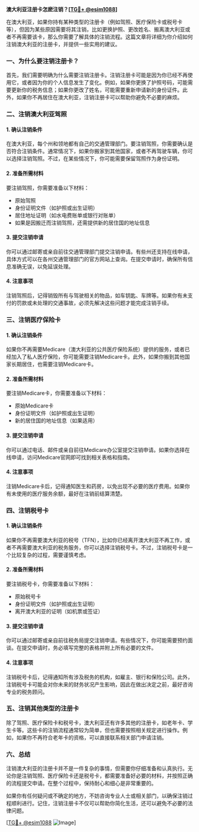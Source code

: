 **澳大利亚注册卡怎麽注销？[[TG💪+ @esim1088](https://t.me/s/esim1088)]**

在澳大利亚，如果你持有某种类型的注册卡（例如驾照、医疗保险卡或税号卡等），但因为某些原因需要将其注销，比如更换护照、更改姓名、搬离澳大利亚或者不再需要该卡，那么你需要了解具体的注销流程。这篇文章将详细为你介绍如何注销澳大利亚的注册卡，并提供一些实用的建议。

### 一、为什么要注销注册卡？

首先，我们需要明确为什么需要注销注册卡。注销注册卡可能是因为你已经不再使用它，或者因为你的个人信息发生了变化。例如，如果你更换了护照号码，可能需要更新你的税务信息；如果你更改了姓名，可能需要重新申请新的身份证件。此外，如果你不再居住在澳大利亚，注销注册卡可以帮助你避免不必要的麻烦。

### 二、注销澳大利亚驾照

#### 1. 确认注销条件
在澳大利亚，每个州和领地都有自己的交通管理部门。要注销驾照，你需要确认是否符合注销条件。通常情况下，如果你搬家到其他国家，或者不再驾驶车辆，你可以选择注销驾照。不过，在某些情况下，你可能需要保留驾照作为身份证明。

#### 2. 准备所需材料
要注销驾照，你需要准备以下材料：
- 原始驾照
- 身份证明文件（如护照或出生证明）
- 居住地址证明（如水电费账单或银行对账单）
- 如果是因搬迁而注销驾照，还需提供新的居住国的地址信息

#### 3. 提交注销申请
你可以通过邮寄或亲自前往交通管理部门提交注销申请。有些州还支持在线申请，具体方式可以在各州交通管理部门的官方网站上查询。在提交申请时，确保所有信息准确无误，以免延误处理。

#### 4. 注意事项
注销驾照后，记得销毁所有与驾驶相关的物品，如车钥匙、车牌等。如果你有未支付的罚款或未处理的交通事故，必须先解决这些问题才能完成注销手续。

### 三、注销医疗保险卡

#### 1. 确认注销条件
如果你不再需要Medicare（澳大利亚的公共医疗保险系统）提供的服务，或者已经加入了私人医疗保险，你可能需要注销Medicare卡。此外，如果你搬到其他国家长期居住，也需要注销Medicare卡。

#### 2. 准备所需材料
要注销Medicare卡，你需要准备以下材料：
- 原始Medicare卡
- 身份证明文件（如护照或出生证明）
- 新的居住国的地址信息（如果适用）

#### 3. 提交注销申请
你可以通过电话、邮件或亲自前往Medicare办公室提交注销申请。如果你选择在线申请，访问Medicare官网即可找到相关表格和指南。

#### 4. 注意事项
注销Medicare卡后，记得通知医生和药房，以免出现不必要的医疗费用。如果你有未使用的医疗服务余额，最好在注销前结算清楚。

### 四、注销税号卡

#### 1. 确认注销条件
如果你不再需要澳大利亚的税号（TFN），比如你已经离开澳大利亚不再工作，或者不再需要澳大利亚的税务服务，你可以选择注销税号卡。不过，注销税号卡是一个比较复杂的过程，需要谨慎考虑。

#### 2. 准备所需材料
要注销税号卡，你需要准备以下材料：
- 原始税号卡
- 身份证明文件（如护照或出生证明）
- 离开澳大利亚的证明（如机票或签证）

#### 3. 提交注销申请
你可以通过邮寄或亲自前往税务局提交注销申请。有些情况下，你可能需要预约面谈。在提交申请时，务必填写完整的表格并附上所有必要的文件。

#### 4. 注意事项
注销税号卡后，记得通知所有涉及税务的机构，如雇主、银行和保险公司。此外，注销税号卡可能会对你未来的财务状况产生影响，因此在做出决定之前，最好咨询专业的税务顾问。

### 五、注销其他类型的注册卡

除了驾照、医疗保险卡和税号卡，澳大利亚还有许多其他的注册卡，如老年卡、学生卡等。这些卡的注销流程通常较为简单，但也需要按照相关规定进行操作。例如，如果你不再符合老年卡的资格，可以直接联系相关部门申请注销。

### 六、总结

注销澳大利亚的注册卡并不是一件复杂的事情，但需要你仔细准备和认真执行。无论你是注销驾照、医疗保险卡还是税号卡，都需要准备好必要的材料，并按照正确的流程提交申请。在整个过程中，保持耐心和细心是非常重要的。

如果你有任何疑问或不确定的地方，不妨咨询专业人士或相关部门，以确保注销过程顺利进行。记住，注销注册卡不仅可以帮助你简化生活，还可以避免不必要的法律问题。

[[TG💪+ @esim1088](https://t.me/s/esim1088) ![Image](https://i.postimg.cc/4NQfJmqS/Snipaste-2025-05-13-00-14-12.png)]